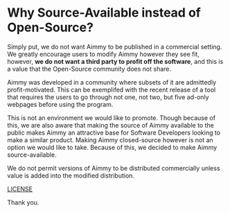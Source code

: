 # Why Source-Available instead of Open-Source?
Simply put, we do not want Aimmy to be published in a commercial setting. We greatly encourage users to modify Aimmy however they see fit, however, **we do not want a third party to profit off the software**, and this is a value that the Open-Source community does not share.

Aimmy was developed in a community where subsets of it are admittedly profit-motivated. This can be exemplifed with the recent release of a tool that requires the users to go through not one, not two, but five ad-only webpages before using the program.

This is not an environment we would like to promote. Though because of this, we are also aware that making the source of Aimmy available to the public makes Aimmy an attractive base for Software Developers looking to make a similar product. Making Aimmy closed-source however is not an option we would like to take. Because of this, we decided to make Aimmy source-available.

We do not permit versions of Aimmy to be distributed commercially unless value is added into the modified distribution. 

[LICENSE](#https://github.com/MarsQQ/Aimmy/blob/master/LICENSE)

Thank you.
